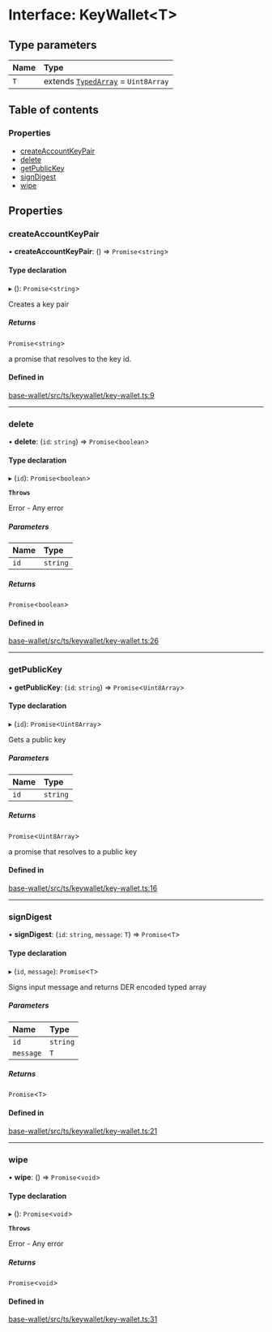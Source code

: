 # Interface: KeyWallet<T\>

## Type parameters

| Name | Type |
| :------ | :------ |
| `T` | extends [`TypedArray`](../API.md#typedarray) = `Uint8Array` |

## Table of contents

### Properties

- [createAccountKeyPair](KeyWallet.md#createaccountkeypair)
- [delete](KeyWallet.md#delete)
- [getPublicKey](KeyWallet.md#getpublickey)
- [signDigest](KeyWallet.md#signdigest)
- [wipe](KeyWallet.md#wipe)

## Properties

### createAccountKeyPair

• **createAccountKeyPair**: () => `Promise`<`string`\>

#### Type declaration

▸ (): `Promise`<`string`\>

Creates a key pair

##### Returns

`Promise`<`string`\>

a promise that resolves to the key id.

#### Defined in

[base-wallet/src/ts/keywallet/key-wallet.ts:9](https://gitlab.com/i3-market/code/wp3/t3.2/i3m-wallet-monorepo/-/blob/1881fda/packages/base-wallet/src/ts/keywallet/key-wallet.ts#L9)

___

### delete

• **delete**: (`id`: `string`) => `Promise`<`boolean`\>

#### Type declaration

▸ (`id`): `Promise`<`boolean`\>

**`Throws`**

Error - Any error

##### Parameters

| Name | Type |
| :------ | :------ |
| `id` | `string` |

##### Returns

`Promise`<`boolean`\>

#### Defined in

[base-wallet/src/ts/keywallet/key-wallet.ts:26](https://gitlab.com/i3-market/code/wp3/t3.2/i3m-wallet-monorepo/-/blob/1881fda/packages/base-wallet/src/ts/keywallet/key-wallet.ts#L26)

___

### getPublicKey

• **getPublicKey**: (`id`: `string`) => `Promise`<`Uint8Array`\>

#### Type declaration

▸ (`id`): `Promise`<`Uint8Array`\>

Gets a public key

##### Parameters

| Name | Type |
| :------ | :------ |
| `id` | `string` |

##### Returns

`Promise`<`Uint8Array`\>

a promise that resolves to a public key

#### Defined in

[base-wallet/src/ts/keywallet/key-wallet.ts:16](https://gitlab.com/i3-market/code/wp3/t3.2/i3m-wallet-monorepo/-/blob/1881fda/packages/base-wallet/src/ts/keywallet/key-wallet.ts#L16)

___

### signDigest

• **signDigest**: (`id`: `string`, `message`: `T`) => `Promise`<`T`\>

#### Type declaration

▸ (`id`, `message`): `Promise`<`T`\>

Signs input message and returns DER encoded typed array

##### Parameters

| Name | Type |
| :------ | :------ |
| `id` | `string` |
| `message` | `T` |

##### Returns

`Promise`<`T`\>

#### Defined in

[base-wallet/src/ts/keywallet/key-wallet.ts:21](https://gitlab.com/i3-market/code/wp3/t3.2/i3m-wallet-monorepo/-/blob/1881fda/packages/base-wallet/src/ts/keywallet/key-wallet.ts#L21)

___

### wipe

• **wipe**: () => `Promise`<`void`\>

#### Type declaration

▸ (): `Promise`<`void`\>

**`Throws`**

Error - Any error

##### Returns

`Promise`<`void`\>

#### Defined in

[base-wallet/src/ts/keywallet/key-wallet.ts:31](https://gitlab.com/i3-market/code/wp3/t3.2/i3m-wallet-monorepo/-/blob/1881fda/packages/base-wallet/src/ts/keywallet/key-wallet.ts#L31)
